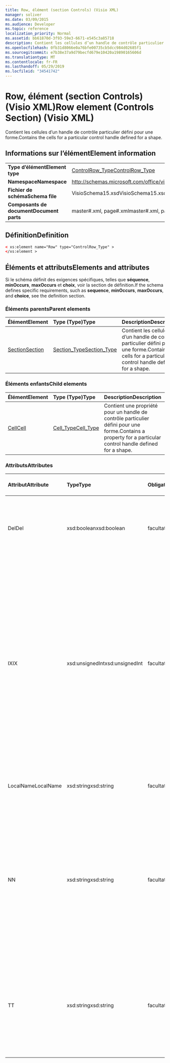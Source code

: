 ```yaml
---
title: Row, élément (section Controls) (Visio XML)
manager: soliver
ms.date: 03/09/2015
ms.audience: Developer
ms.topic: reference
localization_priority: Normal
ms.assetid: bb61870d-3f93-59e3-6671-e545c3a85718
description: Contient les cellules d’un handle de contrôle particulier défini pour une forme.
ms.openlocfilehash: 0fb31d8066e0a76bfe00735cb5dcc984d02685f1
ms.sourcegitcommit: e7b38e37a9d79becfd679e10420a19890165606d
ms.translationtype: MT
ms.contentlocale: fr-FR
ms.lasthandoff: 05/29/2019
ms.locfileid: "34541742"
---
```

# <a name="row-element-controls-section-visio-xml"></a><span data-ttu-id="c0c13-103">Row, élément (section Controls) (Visio XML)</span><span class="sxs-lookup"><span data-stu-id="c0c13-103">Row element (Controls Section) (Visio XML)</span></span>

<span data-ttu-id="c0c13-104">Contient les cellules d’un handle de contrôle particulier défini pour une forme.</span><span class="sxs-lookup"><span data-stu-id="c0c13-104">Contains the cells for a particular control handle defined for a shape.</span></span>
  
## <a name="element-information"></a><span data-ttu-id="c0c13-105">Informations sur l’élément</span><span class="sxs-lookup"><span data-stu-id="c0c13-105">Element information</span></span>

|||
|:-----|:-----|
|<span data-ttu-id="c0c13-106">**Type d’élément**</span><span class="sxs-lookup"><span data-stu-id="c0c13-106">**Element type**</span></span> <br/> |[<span data-ttu-id="c0c13-107">ControlRow_Type</span><span class="sxs-lookup"><span data-stu-id="c0c13-107">ControlRow_Type</span></span>](controlrow_type-complextypevisio-xml.md) <br/> |
|<span data-ttu-id="c0c13-108">**Namespace**</span><span class="sxs-lookup"><span data-stu-id="c0c13-108">**Namespace**</span></span> <br/> |http://schemas.microsoft.com/office/visio/2012/main  <br/> |
|<span data-ttu-id="c0c13-109">**Fichier de schéma**</span><span class="sxs-lookup"><span data-stu-id="c0c13-109">**Schema file**</span></span> <br/> |<span data-ttu-id="c0c13-110">VisioSchema15.xsd</span><span class="sxs-lookup"><span data-stu-id="c0c13-110">VisioSchema15.xsd</span></span>  <br/> |
|<span data-ttu-id="c0c13-111">**Composants de document**</span><span class="sxs-lookup"><span data-stu-id="c0c13-111">**Document parts**</span></span> <br/> |<span data-ttu-id="c0c13-112">master#.xml, page#.xml</span><span class="sxs-lookup"><span data-stu-id="c0c13-112">master#.xml, page#.xml</span></span>  <br/> |
   
## <a name="definition"></a><span data-ttu-id="c0c13-113">Définition</span><span class="sxs-lookup"><span data-stu-id="c0c13-113">Definition</span></span>

```XML
< xs:element name="Row" type="ControlRow_Type" >
</xs:element >
```

## <a name="elements-and-attributes"></a><span data-ttu-id="c0c13-114">Éléments et attributs</span><span class="sxs-lookup"><span data-stu-id="c0c13-114">Elements and attributes</span></span>

<span data-ttu-id="c0c13-115">Si le schéma définit des exigences spécifiques, telles que **séquence**, **minOccurs**, **maxOccurs** et **choix**, voir la section de définition.</span><span class="sxs-lookup"><span data-stu-id="c0c13-115">If the schema defines specific requirements, such as **sequence**, **minOccurs**, **maxOccurs**, and **choice**, see the definition section.</span></span> 
  
### <a name="parent-elements"></a><span data-ttu-id="c0c13-116">Éléments parents</span><span class="sxs-lookup"><span data-stu-id="c0c13-116">Parent elements</span></span>

|<span data-ttu-id="c0c13-117">**Élément**</span><span class="sxs-lookup"><span data-stu-id="c0c13-117">**Element**</span></span>|<span data-ttu-id="c0c13-118">**Type (Type)**</span><span class="sxs-lookup"><span data-stu-id="c0c13-118">**Type**</span></span>|<span data-ttu-id="c0c13-119">**Description**</span><span class="sxs-lookup"><span data-stu-id="c0c13-119">**Description**</span></span>|
|:-----|:-----|:-----|
|[<span data-ttu-id="c0c13-120">Section</span><span class="sxs-lookup"><span data-stu-id="c0c13-120">Section</span></span>](section-element-sheet_type-complextypevisio-xml.md) <br/> |[<span data-ttu-id="c0c13-121">Section_Type</span><span class="sxs-lookup"><span data-stu-id="c0c13-121">Section_Type</span></span>](section_type-complextypevisio-xml.md) <br/> |<span data-ttu-id="c0c13-122">Contient les cellules d’un handle de contrôle particulier défini pour une forme.</span><span class="sxs-lookup"><span data-stu-id="c0c13-122">Contains the cells for a particular control handle defined for a shape.</span></span>  <br/> |
   
### <a name="child-elements"></a><span data-ttu-id="c0c13-123">Éléments enfants</span><span class="sxs-lookup"><span data-stu-id="c0c13-123">Child elements</span></span>

|<span data-ttu-id="c0c13-124">**Élément**</span><span class="sxs-lookup"><span data-stu-id="c0c13-124">**Element**</span></span>|<span data-ttu-id="c0c13-125">**Type (Type)**</span><span class="sxs-lookup"><span data-stu-id="c0c13-125">**Type**</span></span>|<span data-ttu-id="c0c13-126">**Description**</span><span class="sxs-lookup"><span data-stu-id="c0c13-126">**Description**</span></span>|
|:-----|:-----|:-----|
|[<span data-ttu-id="c0c13-127">Cell</span><span class="sxs-lookup"><span data-stu-id="c0c13-127">Cell</span></span>](cell-element-controls-rowvisio-xml.md) <br/> |[<span data-ttu-id="c0c13-128">Cell_Type</span><span class="sxs-lookup"><span data-stu-id="c0c13-128">Cell_Type</span></span>](cell_type-complextypevisio-xml.md) <br/> |<span data-ttu-id="c0c13-129">Contient une propriété pour un handle de contrôle particulier défini pour une forme.</span><span class="sxs-lookup"><span data-stu-id="c0c13-129">Contains a property for a particular control handle defined for a shape.</span></span>  <br/> |
   
### <a name="attributes"></a><span data-ttu-id="c0c13-130">Attributs</span><span class="sxs-lookup"><span data-stu-id="c0c13-130">Attributes</span></span>

|<span data-ttu-id="c0c13-131">**Attribut**</span><span class="sxs-lookup"><span data-stu-id="c0c13-131">**Attribute**</span></span>|<span data-ttu-id="c0c13-132">**Type**</span><span class="sxs-lookup"><span data-stu-id="c0c13-132">**Type**</span></span>|<span data-ttu-id="c0c13-133">**Obligatoire**</span><span class="sxs-lookup"><span data-stu-id="c0c13-133">**Required**</span></span>|<span data-ttu-id="c0c13-134">**Description**</span><span class="sxs-lookup"><span data-stu-id="c0c13-134">**Description**</span></span>|<span data-ttu-id="c0c13-135">**Valeurs possibles**</span><span class="sxs-lookup"><span data-stu-id="c0c13-135">**Possible values**</span></span>|
|:-----|:-----|:-----|:-----|:-----|
|<span data-ttu-id="c0c13-136">Del</span><span class="sxs-lookup"><span data-stu-id="c0c13-136">Del</span></span>  <br/> |<span data-ttu-id="c0c13-137">xsd:boolean</span><span class="sxs-lookup"><span data-stu-id="c0c13-137">xsd:boolean</span></span>  <br/> |<span data-ttu-id="c0c13-138">facultatif</span><span class="sxs-lookup"><span data-stu-id="c0c13-138">optional</span></span>  <br/> |<span data-ttu-id="c0c13-139">Spécifie si une ligne qui sinon serait héritée d’une forme de forme de maître a été supprimée.</span><span class="sxs-lookup"><span data-stu-id="c0c13-139">Specifies whether a row that would otherwise be inherited from a master shape has been deleted.</span></span>  <br/> |<span data-ttu-id="c0c13-140">Valeurs du type xsd:boolean.</span><span class="sxs-lookup"><span data-stu-id="c0c13-140">Values of the xsd:boolean type.</span></span>  <br/> |
|<span data-ttu-id="c0c13-141">IX</span><span class="sxs-lookup"><span data-stu-id="c0c13-141">IX</span></span>  <br/> |<span data-ttu-id="c0c13-142">xsd:unsignedInt</span><span class="sxs-lookup"><span data-stu-id="c0c13-142">xsd:unsignedInt</span></span>  <br/> |<span data-ttu-id="c0c13-143">facultatif</span><span class="sxs-lookup"><span data-stu-id="c0c13-143">optional</span></span>  <br/> |<span data-ttu-id="c0c13-144">Spécifie l’identificateur à base un de la ligne.</span><span class="sxs-lookup"><span data-stu-id="c0c13-144">Specifies the one-based identifier for the row.</span></span> <span data-ttu-id="c0c13-145">Il doit être unique et supérieur aux autres identificateurs de la même section. L’attribut IX est utilisé uniquement pour les sections Character, Connection, Field, FillGradient, Geometry, Layer, LineGradient, Paragraph, Reviewer, Scratch et Tabs.</span><span class="sxs-lookup"><span data-stu-id="c0c13-145">It should be unqiue and greater than other identifiers in the same section.The IX attribute is only used for the Character, Connection, Field, FillGradient, Geometry, Layer, LineGradient, Paragraph, Reviewer, Scratch, and Tabs sections.</span></span> <span data-ttu-id="c0c13-146">Une ligne ne peut avoir qu’un des attributs IX ou N.</span><span class="sxs-lookup"><span data-stu-id="c0c13-146">A row can only have one of the IX or N attributes.</span></span>  <br/> |<span data-ttu-id="c0c13-147">Valeurs du type xsd:unsignedInt.</span><span class="sxs-lookup"><span data-stu-id="c0c13-147">Values of the xsd:unsignedInt type.</span></span>  <br/> |
|<span data-ttu-id="c0c13-148">LocalName</span><span class="sxs-lookup"><span data-stu-id="c0c13-148">LocalName</span></span>  <br/> |<span data-ttu-id="c0c13-149">xsd:string</span><span class="sxs-lookup"><span data-stu-id="c0c13-149">xsd:string</span></span>  <br/> |<span data-ttu-id="c0c13-150">facultatif</span><span class="sxs-lookup"><span data-stu-id="c0c13-150">optional</span></span>  <br/> |<span data-ttu-id="c0c13-151">Spécifie le nom unique dépendant de la langue de la ligne.</span><span class="sxs-lookup"><span data-stu-id="c0c13-151">Specifies the unique language-dependent name of the row.</span></span>  <br/> |<span data-ttu-id="c0c13-152">Valeurs du type xsd:string.</span><span class="sxs-lookup"><span data-stu-id="c0c13-152">Values of the xsd:string type.</span></span>  <br/> |
|<span data-ttu-id="c0c13-153">N</span><span class="sxs-lookup"><span data-stu-id="c0c13-153">N</span></span>  <br/> |<span data-ttu-id="c0c13-154">xsd:string</span><span class="sxs-lookup"><span data-stu-id="c0c13-154">xsd:string</span></span>  <br/> |<span data-ttu-id="c0c13-155">facultatif</span><span class="sxs-lookup"><span data-stu-id="c0c13-155">optional</span></span>  <br/> |<span data-ttu-id="c0c13-156">Spécifie le nom unique indépendant de la langue de la ligne. L’attribut N est utilisé uniquement pour les sections User, Property, Actions, Control, Connection, Hyperlink et ActionTag.</span><span class="sxs-lookup"><span data-stu-id="c0c13-156">Specifies the unique language-independent name of the row.The N attribute is only used for the User, Property, Actions, Control, Connection, Hyperlink, and ActionTag sections.</span></span> <span data-ttu-id="c0c13-157">Une ligne ne peut avoir qu’un des attributs IX ou N.</span><span class="sxs-lookup"><span data-stu-id="c0c13-157">A row can only have one of the IX or N attributes.</span></span>  <br/> |<span data-ttu-id="c0c13-158">Valeurs du type xsd:string.</span><span class="sxs-lookup"><span data-stu-id="c0c13-158">Values of the xsd:string type.</span></span>  <br/> |
|<span data-ttu-id="c0c13-159">T</span><span class="sxs-lookup"><span data-stu-id="c0c13-159">T</span></span>  <br/> |<span data-ttu-id="c0c13-160">xsd:string</span><span class="sxs-lookup"><span data-stu-id="c0c13-160">xsd:string</span></span>  <br/> |<span data-ttu-id="c0c13-161">facultatif</span><span class="sxs-lookup"><span data-stu-id="c0c13-161">optional</span></span>  <br/> |<span data-ttu-id="c0c13-162">Spécifie le type du chemin géométrique représenté par la ligne et utilisé dans la visualisation de géométrie.</span><span class="sxs-lookup"><span data-stu-id="c0c13-162">Specifies the type of the geometric path represented by the row and used in geometry visualization.</span></span> <span data-ttu-id="c0c13-163">L’attribut T est utilisé uniquement pour la section Geometry.</span><span class="sxs-lookup"><span data-stu-id="c0c13-163">The T attribute is only used for the Geometry section.</span></span>  <br/> |<span data-ttu-id="c0c13-164">Valeurs du type xsd:string.</span><span class="sxs-lookup"><span data-stu-id="c0c13-164">Values of the xsd:string type.</span></span>  <br/> |
   

